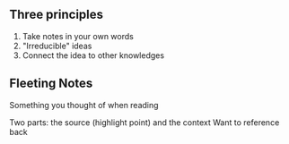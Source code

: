 ## Three principles
1. Take notes in your own words
2. "Irreducible" ideas
3. Connect the idea to other knowledges

## Fleeting Notes 
Something you thought of when reading

Two parts: the source (highlight point) and the context 
Want to reference back